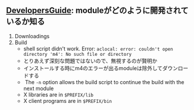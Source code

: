 ## [DevelopersGuide](https://xcb.freedesktop.org/DevelopersGuide/): moduleがどのように開発されているか知る

1. Downloadings
2. Build
	- shell script didn't work. Error: `aclocal: error: couldn't open directory 'm4': No such file or directory`
	- とりあえず深刻な問題ではないので、無視するのが賢明か
	- インストールする時にm4のエラーが出るmoduleは除外してダウンロードする
	-  The `-n` option allows the build script to continue the build with the next module
	- X libraries are in `$PREFIX/lib`
	- X client programs are in `$PREFIX/bin`